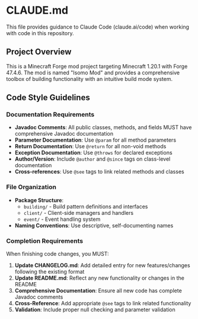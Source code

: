 # CLAUDE.md

This file provides guidance to Claude Code (claude.ai/code) when working with code in this repository.

## Project Overview

This is a Minecraft Forge mod project targeting Minecraft 1.20.1 with Forge 47.4.6. The mod is named "Isomo Mod" and provides a comprehensive toolbox of building functionality with an intuitive build mode system.

## Code Style Guidelines

### Documentation Requirements

- **Javadoc Comments**: All public classes, methods, and fields MUST have comprehensive Javadoc documentation
- **Parameter Documentation**: Use `@param` for all method parameters
- **Return Documentation**: Use `@return` for all non-void methods
- **Exception Documentation**: Use `@throws` for declared exceptions
- **Author/Version**: Include `@author` and `@since` tags on class-level documentation
- **Cross-references**: Use `@see` tags to link related methods and classes

### File Organization

- **Package Structure**:
  - `building/` - Build pattern definitions and interfaces
  - `client/` - Client-side managers and handlers
  - `event/` - Event handling system
- **Naming Conventions**: Use descriptive, self-documenting names

### Completion Requirements

When finishing code changes, you MUST:

1. **Update CHANGELOG.md**: Add detailed entry for new features/changes following the existing format
2. **Update README.md**: Reflect any new functionality or changes in the README
3. **Comprehensive Documentation**: Ensure all new code has complete Javadoc comments
4. **Cross-Reference**: Add appropriate `@see` tags to link related functionality
5. **Validation**: Include proper null checking and parameter validation
